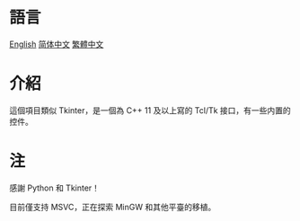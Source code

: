 # 語言
[English](README.md) [简体中文](README.SC.md) [繁體中文](README.TC.md)

# 介紹

這個項目類似 Tkinter，是一個為 C++ 11 及以上寫的 Tcl/Tk 接口，有一些内置的控件。

# 注

感謝 Python 和 Tkinter！

目前僅支持 MSVC，正在探索 MinGW 和其他平臺的移植。